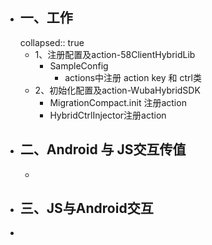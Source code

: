 - ## 一、工作
  collapsed:: true
	- 1、注册配置及action-58ClientHybridLib
		- SampleConfig
			- actions中注册 action key 和 ctrl类
	- 2、初始化配置及action-WubaHybridSDK
		- MigrationCompact.init 注册action
		- HybridCtrlInjector注册action
- ## 二、Android 与 JS交互传值
	-
- ## 三、JS与Android交互
-